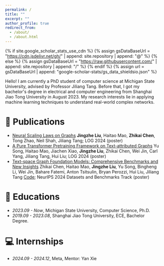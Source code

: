 ```yaml
---
permalink: /
title: ""
excerpt: ""
author_profile: true
redirect_from: 
  - /about/
  - /about.html
---
```


{% if site.google_scholar_stats_use_cdn %}
{% assign gsDataBaseUrl = "https://cdn.jsdelivr.net/gh/" | append: site.repository | append: "@" %}
{% else %}
{% assign gsDataBaseUrl = "https://raw.githubusercontent.com/" | append: site.repository | append: "/" %}
{% endif %}
{% assign url = gsDataBaseUrl | append: "google-scholar-stats/gs_data_shieldsio.json" %}

<span class='anchor' id='about-me'></span>

Hello! I am currently a PhD student of computer science at Michigan State University, advised by Professor Jiliang Tang. Before that, I got my bachelor's degree in electrical and computer engineering from Shanghai Jiao Tong University in August 2023.
My research interests lie in applying machine learning techniques to understand real-world complex networks.




# 📝 Publications 
- [Neural Scaling Laws on Graphs](https://arxiv.org/abs/2402.02054) **Jingzhe Liu**, Haitao Mao, **Zhikai Chen**, Tong Zhao, Neil Shah, Jiliang Tang; LOG 2024 (poster)
- [A Pure Transformer Pretraining Framework on Text-attributed Graphs](https://arxiv.org/abs/2406.13873) Yu Song, Haitao Mao, Jiachen Xiao, **Jingzhe Liu**, Zhikai Chen, Wei Jin, Carl Yang, Jiliang Tang, Hui Liu; LOG 2024 (poster)
- [Text-space Graph Foundation Models: Comprehensive Benchmarks and New Insights](https://arxiv.org/abs/2406.10727) Zhikai Chen, Haitao Mao, **Jingzhe Liu**, Yu Song, Bingheng Li, Wei Jin, Bahare Fatemi, Anton Tsitsulin, Bryan Perozzi, Hui Liu, Jiliang Tang [Code](https://github.com/CurryTang/TSGFM); NeurIPS 2024 Datasets and Benchmarks Track (poster)




# 📖 Educations
- *2023.09 - Now*, Michigan State University, Computer Science, Ph.D.
- *2019.09 - 2023.08*, Shanghai Jiao Tong University, ECE, Bachelor Degree. 



# 💻 Internships
- *2024.09 - 2024.12*, Meta, Mentor: Yan Xie

